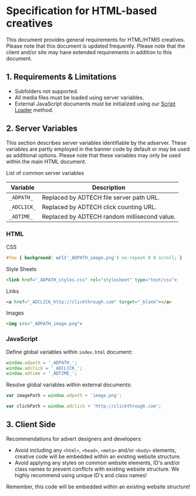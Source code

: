 # Specification for HTML-based creatives

This document provides general requirements for HTML/HTMl5 creatives. Please note that this document is updated frequently. Please note that the client and/or site may have extended requirements in addition to this document.

## 1. Requirements & Limitations

* Subfolders not supported.
* All media files must be loaded using server variables.
* External JavaScript documents must be initialized using our [Script Loader](https://github.com/fredrikborggren/ADTECH.load) method.


## 2. Server Variables

This section describes server variables identifiable by the adserver. These variables are partly employed in the banner code by default or may be used as additional options. Please note that these variables may only be used within the main HTML document.

List of common server variables

Variable | Description
---------|------------
`_ADPATH_` | Replaced by ADTECH file server path URL.
`_ADCLICK_` | Replaced by ADTECH click counting URL.
`_ADTIME_` | Replaced by ADTECH random millisecond value.


### HTML

CSS

```css
#foo { background: url('_ADPATH_image.png') no-repeat 0 0 scroll; }
```


Style Sheets

```html
<link href="_ADPATH_styles.css" rel="stylesheet" type="text/css">
```

Links

```html
<a href="_ADCLICK_http://clickthrough.com" target="_blank"></a>
```

Images

```html
<img src="_ADPATH_image.png">
```


### JavaScript

Define global variables within `index.html` document:

```javascript
window.adpath = '_ADPATH_';
window.adclick = '_ADCLICK_';
window.adtime = '_ADTIME_';
```

Resolve global variables within external documents:

```javascript
var imagePath = window.adpath + 'image.png';
```
```javascript
var clickPath = window.adclick + 'http://clickthrough.com';
```

## 3. Client Side

Recommendations for advert designers and developers:

* Avoid including any `<html>`, `<head>`, `<meta>` and/or `<body>` elements, creative code will be embedded within an existing website structure.
* Avoid applying any styles on common website elements, ID's and/or class names to prevent conflicts with existing website structure. We highly recommend using unique ID's and class names!

Remember, this code will be embedded within an existing website structure!
